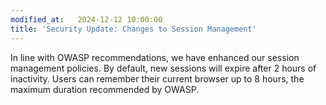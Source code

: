 ```yaml
---
modified_at:   2024-12-12 10:00:00
title: 'Security Update: Changes to Session Management'
---
```


In line with OWASP recommendations, we have enhanced our session management policies.
By default, new sessions will expire after 2 hours of inactivity. Users can remember
their current browser up to 8 hours, the maximum duration recommended by OWASP.
